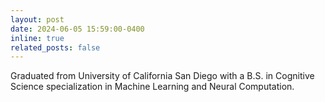 ```yaml
---
layout: post
date: 2024-06-05 15:59:00-0400
inline: true
related_posts: false
---
```


Graduated from University of California San Diego with a B.S. in Cognitive Science specialization in Machine Learning and Neural Computation.


